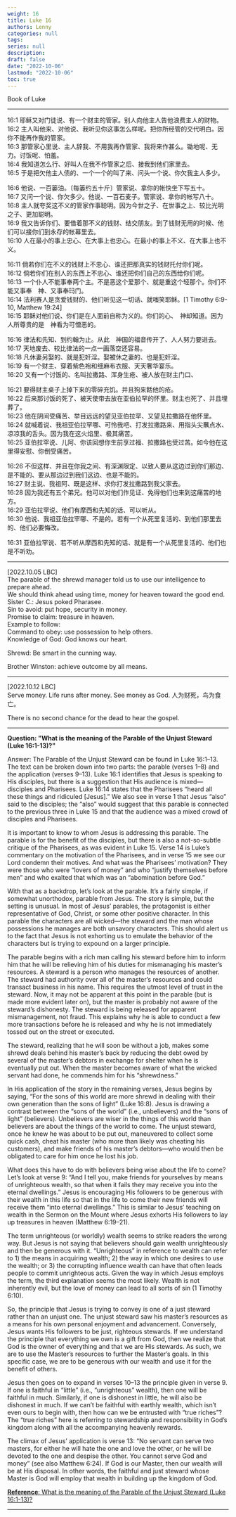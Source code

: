 ```yaml
---
weight: 16
title: Luke 16
authors: Lenny 
categories: null
tags: 
series: null
description: 
draft: false
date: "2022-10-06"
lastmod: "2022-10-06"
toc: true
---
```


Book of Luke
<!--more-->
---

16:1 耶稣又对门徒说、有一个财主的管家。别人向他主人告他浪费主人的财物。  
16:2 主人叫他来、对他说、我听见你这事怎么样呢。把你所经管的交代明白。因你不能再作我的管家。  
16:3 那管家心里说、主人辞我、不用我再作管家、我将来作甚么。锄地呢、无力。讨饭呢、怕羞。  
16:4 我知道怎么行、好叫人在我不作管家之后、接我到他们家里去。  
16:5 于是把欠他主人债的、一个一个的叫了来、问头一个说、你欠我主人多少。  

16:6 他说、一百篓油。〔每篓约五十斤〕管家说、拿你的帐快坐下写五十。  
16:7 又问一个说、你欠多少。他说、一百石麦子。管家说、拿你的帐写八十。  
16:8 主人就夸奖这不义的管家作事聪明。因为今世之子、在世事之上、较比光明之子、更加聪明。  
16:9 我又告诉你们、要借着那不义的钱财、结交朋友。到了钱财无用的时候、他们可以接你们到永存的帐幕里去。  
16:10 人在最小的事上忠心、在大事上也忠心。在最小的事上不义、在大事上也不义。  

16:11 倘若你们在不义的钱财上不忠心、谁还把那真实的钱财托付你们呢。  
16:12 倘若你们在别人的东西上不忠心、谁还把你们自己的东西给你们呢。  
16:13 一个仆人不能事奉两个主。不是恶这个爱那个、就是重这个轻那个。你们不能又事奉　神、又事奉玛门。  
16:14 法利赛人是贪爱钱财的、他们听见这一切话、就嗤笑耶稣。[1 Timothy 6:9-10, Matthew 19:24]  
16:15 耶稣对他们说、你们是在人面前自称为义的。你们的心、　神却知道。因为人所尊贵的是　神看为可憎恶的。  

16:16 律法和先知、到约翰为止。从此　神国的福音传开了、人人努力要进去。  
16:17 天地废去、较比律法的一点一画落空还容易。  
16:18 凡休妻另娶的、就是犯奸淫。娶被休之妻的、也是犯奸淫。  
16:19 有一个财主、穿着紫色袍和细麻布衣服、天天奢华宴乐。  
16:20 又有一个讨饭的、名叫拉撒路、浑身生疮、被人放在财主门口、

16:21 要得财主桌子上掉下来的零碎充饥。并且狗来餂他的疮。  
16:22 后来那讨饭的死了、被天使带去放在亚伯拉罕的怀里。财主也死了、并且埋葬了。  
16:23 他在阴间受痛苦、举目远远的望见亚伯拉罕、又望见拉撒路在他怀里。  
16:24 就喊着说、我祖亚伯拉罕哪、可怜我吧、打发拉撒路来、用指头尖蘸点水、凉凉我的舌头。因为我在这火焰里、极其痛苦。  
16:25 亚伯拉罕说、儿阿、你该回想你生前享过福、拉撒路也受过苦。如今他在这里得安慰、你倒受痛苦。  

16:26 不但这样、并且在你我之间、有深渊限定、以致人要从这边过到你们那边、是不能的、要从那边过到我们这边、也是不能的。  
16:27 财主说、我祖阿、既是这样、求你打发拉撒路到我父家去。  
16:28 因为我还有五个弟兄。他可以对他们作见证、免得他们也来到这痛苦的地方。  
16:29 亚伯拉罕说、他们有摩西和先知的话、可以听从。  
16:30 他说、我祖亚伯拉罕哪、不是的。若有一个从死里复活的、到他们那里去的、他们必要悔改。  

16:31 亚伯拉罕说、若不听从摩西和先知的话、就是有一个从死里复活的、他们也是不听劝。  

---
[2022.10.05 LBC]  
The parable of the shrewd manager told us to use our intelligence to prepare ahead.  
We should think ahead using time, money for heaven toward the good end.  
Sister C.: Jesus poked Pharasee.  
Sin to avoid: put hope, security in money.  
Promise to claim: treasure in heaven.  
Example to follow:   
Command to obey: use possession to help others.  
Knowledge of God: God knows our heart.  

Shrewd: Be smart in the cunning way.  

Brother Winston: achieve outcome by all means.  

---
[2022.10.12 LBC]  
Serve money.  Life runs after money.  See money as God. 人为财死，鸟为食亡。  

There is no second chance for the dead to hear the gospel.  

---
**Question: "What is the meaning of the Parable of the Unjust Steward (Luke 16:1-13)?"**  

Answer: The Parable of the Unjust Steward can be found in Luke 16:1–13. The text can be broken down into two parts: the parable (verses 1–8) and the application (verses 9–13). Luke 16:1 identifies that Jesus is speaking to His disciples, but there is a suggestion that His audience is mixed—disciples and Pharisees. Luke 16:14 states that the Pharisees “heard all these things and ridiculed [Jesus].” We also see in verse 1 that Jesus “also” said to the disciples; the “also” would suggest that this parable is connected to the previous three in Luke 15 and that the audience was a mixed crowd of disciples and Pharisees.

It is important to know to whom Jesus is addressing this parable. The parable is for the benefit of the disciples, but there is also a not-so-subtle critique of the Pharisees, as was evident in Luke 15. Verse 14 is Luke’s commentary on the motivation of the Pharisees, and in verse 15 we see our Lord condemn their motives. And what was the Pharisees’ motivation? They were those who were “lovers of money” and who “justify themselves before men” and who exalted that which was an “abomination before God.”

With that as a backdrop, let’s look at the parable. It’s a fairly simple, if somewhat unorthodox, parable from Jesus. The story is simple, but the setting is unusual. In most of Jesus’ parables, the protagonist is either representative of God, Christ, or some other positive character. In this parable the characters are all wicked—the steward and the man whose possessions he manages are both unsavory characters. This should alert us to the fact that Jesus is not exhorting us to emulate the behavior of the characters but is trying to expound on a larger principle.

The parable begins with a rich man calling his steward before him to inform him that he will be relieving him of his duties for mismanaging his master’s resources. A steward is a person who manages the resources of another. The steward had authority over all of the master’s resources and could transact business in his name. This requires the utmost level of trust in the steward. Now, it may not be apparent at this point in the parable (but is made more evident later on), but the master is probably not aware of the steward’s dishonesty. The steward is being released for apparent mismanagement, not fraud. This explains why he is able to conduct a few more transactions before he is released and why he is not immediately tossed out on the street or executed.

The steward, realizing that he will soon be without a job, makes some shrewd deals behind his master’s back by reducing the debt owed by several of the master’s debtors in exchange for shelter when he is eventually put out. When the master becomes aware of what the wicked servant had done, he commends him for his “shrewdness.”

In His application of the story in the remaining verses, Jesus begins by saying, “For the sons of this world are more shrewd in dealing with their own generation than the sons of light” (Luke 16:8). Jesus is drawing a contrast between the “sons of the world” (i.e., unbelievers) and the “sons of light” (believers). Unbelievers are wiser in the things of this world than believers are about the things of the world to come. The unjust steward, once he knew he was about to be put out, maneuvered to collect some quick cash, cheat his master (who more than likely was cheating his customers), and make friends of his master’s debtors—who would then be obligated to care for him once he lost his job.

What does this have to do with believers being wise about the life to come? Let’s look at verse 9: “And I tell you, make friends for yourselves by means of unrighteous wealth, so that when it fails they may receive you into the eternal dwellings.” Jesus is encouraging His followers to be generous with their wealth in this life so that in the life to come their new friends will receive them “into eternal dwellings.” This is similar to Jesus’ teaching on wealth in the Sermon on the Mount where Jesus exhorts His followers to lay up treasures in heaven (Matthew 6:19–21).

The term unrighteous (or worldly) wealth seems to strike readers the wrong way. But Jesus is not saying that believers should gain wealth unrighteously and then be generous with it. “Unrighteous” in reference to wealth can refer to 1) the means in acquiring wealth; 2) the way in which one desires to use the wealth; or 3) the corrupting influence wealth can have that often leads people to commit unrighteous acts. Given the way in which Jesus employs the term, the third explanation seems the most likely. Wealth is not inherently evil, but the love of money can lead to all sorts of sin (1 Timothy 6:10).

So, the principle that Jesus is trying to convey is one of a just steward rather than an unjust one. The unjust steward saw his master’s resources as a means for his own personal enjoyment and advancement. Conversely, Jesus wants His followers to be just, righteous stewards. If we understand the principle that everything we own is a gift from God, then we realize that God is the owner of everything and that we are His stewards. As such, we are to use the Master’s resources to further the Master’s goals. In this specific case, we are to be generous with our wealth and use it for the benefit of others.

Jesus then goes on to expand in verses 10–13 the principle given in verse 9. If one is faithful in “little” (i.e., “unrighteous” wealth), then one will be faithful in much. Similarly, if one is dishonest in little, he will also be dishonest in much. If we can’t be faithful with earthly wealth, which isn’t even ours to begin with, then how can we be entrusted with “true riches”? The “true riches” here is referring to stewardship and responsibility in God’s kingdom along with all the accompanying heavenly rewards.

The climax of Jesus’ application is verse 13: “No servant can serve two masters, for either he will hate the one and love the other, or he will be devoted to the one and despise the other. You cannot serve God and money” (see also Matthew 6:24). If God is our Master, then our wealth will be at His disposal. In other words, the faithful and just steward whose Master is God will employ that wealth in building up the kingdom of God.

[**Reference**: What is the meaning of the Parable of the Unjust Steward (Luke 16:1-13)?](https://www.gotquestions.org/parable-unjust-steward.html)

---
<script src="https://cdn.jsdelivr.net/gh/KenHung/Ezra@3.2/dist/ezra.js" 
        integrity="sha384-kVFpui/QIbzb/ptM/MkYo+MNKX24PUVJwldqzR7LKCwn2j7bi1zfiIt6PKy1F9Ku" 
        crossorigin="anonymous"></script>
<link href="https://cdn.jsdelivr.net/gh/KenHung/Ezra@3.2/dist/ezra-style.css" rel="stylesheet" type="text/css" />
<script>
  ezraLinkifier.setLang('zh-Hans');
  ezraLinkifier.linkify(document.body);
</script>


